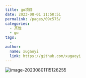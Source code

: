 ```yaml
---
title: go项目
date: 2023-08-01 11:50:51
permalink: /pages/09c575/
categories:
  - 其他
  - go
tags:
  - 
author: 
  name: xugaoyi
  link: https://github.com/xugaoyi
---
```

![image-20230801115126255](C:/Users/zhengjian/AppData/Roaming/Typora/typora-user-images/image-20230801115126255.png)









